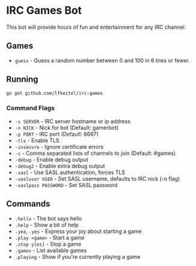# IRC Games Bot

This bot will provide hours of fun and entertainment for any IRC channel.

## Games

- `guess` - Guess a random number between 0 and 100 in 6 tries or fewer.

## Running

`go get github.com/lfkeitel/irc-games`

### Command Flags

- `-s SERVER` - IRC server hostname or ip address
- `-n NICK` - Nick for bot (Default: gamerbot)
- `-p PORT` - IRC port (Default: 6667)
- `-tls` - Enable TLS
- `-insecure` - Ignore certificate errors
- `-c` - Comma separated lists of channels to join (Default: #games)
- `-debug` - Enable debug output
- `-debug2` - Enable extra debug output
- `-sasl` - Use SASL authentication, forces TLS
- `-sasluser USER` - Set SASL username, defaults to IRC nick (-n flag)
- `-saslpass PASSWORD` - Set SASL password

## Commands

- `.hello` - The bot says hello
- `.help` - Show a bit of help
- `.yea`, `.yes` - Express your joy about starting a game
- `.play <game>` - Start a game
- `.stop y[es]` - Stop a game
- `.games` - List available games
- `.playing` - Show if you're currently playing a game
